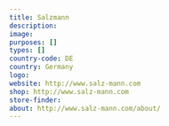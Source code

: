 ```yaml
---
title: Salzmann
description:
image:
purposes: []
types: []
country-code: DE
country: Germany
logo:
website: http://www.salz-mann.com
shop: http://www.salz-mann.com
store-finder:
about: http://www.salz-mann.com/about/
---
```

